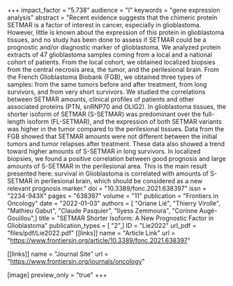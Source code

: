 +++
impact_factor = "5.738"
audience = "I"
keywords = "gene expression analysis"
abstract = "Recent evidence suggests that the chimeric protein SETMAR is a factor of interest in cancer, especially in glioblastoma. However, little is known about the expression of this protein in glioblastoma tissues, and no study has been done to assess if SETMAR could be a prognostic and/or diagnostic marker of glioblastoma. We analyzed protein extracts of 47 glioblastoma samples coming from a local and a national cohort of patients. From the local cohort, we obtained localized biopsies from the central necrosis area, the tumor, and the perilesional brain. From the French Glioblastoma Biobank (FGB), we obtained three types of samples: from the same tumors before and after treatment, from long survivors, and from very short survivors. We studied the correlations between SETMAR amounts, clinical profiles of patients and other associated proteins (PTN, snRNP70 and OLIG2). In glioblastoma tissues, the shorter isoform of SETMAR (S-SETMAR) was predominant over the full-length isoform (FL-SETMAR), and the expression of both SETMAR variants was higher in the tumor compared to the perilesional tissues. Data from the FGB showed that SETMAR amounts were not different between the initial tumors and tumor relapses after treatment. These data also showed a trend toward higher amounts of S-SETMAR in long survivors. In localized biopsies, we found a positive correlation between good prognosis and large amounts of S-SETMAR in the perilesional area. This is the main result presented here: survival in Glioblastoma is correlated with amounts of S-SETMAR in perilesional brain, which should be considered as a new relevant prognosis marker."
doi = "10.3389/fonc.2021.638397"
issn = "2234-943X"
pages = "638397"
volume = "11"
publication = "Frontiers in Oncology"
date = "2022-01-03"
authors = [ "Oriane Lié", "Thierry Virolle", "Mathieu Gabut", "Claude Pasquier", "Ilyess Zemmoura", "Corinne Augé-Gouillou",]
title = "SETMAR Shorter Isoform: A New Prognostic Factor in Glioblastoma"
publication_types = [ "2",]
ID = "Lie2022"
url_pdf = "files/pdf/Lie2022.pdf"
[[links]]
name = "Article Link"
url = "https://www.frontiersin.org/article/10.3389/fonc.2021.638397"

[[links]]
name = "Journal Site"
url = "https://www.frontiersin.org/journals/oncology"

[image]
preview_only = "true"
+++
